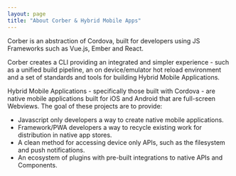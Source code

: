 ```yaml
---
layout: page
title: "About Corber & Hybrid Mobile Apps"
---
```


Corber is an abstraction of Cordova, built for developers using JS Frameworks such as Vue.js, Ember and React. 

Corber creates a CLI providing an integrated and simpler experience - such as a unified build pipeline, an on device/emulator hot reload environment and a set of standards and tools for building Hybrid Mobile Applications.

Hybrid Mobile Applications - specifically those built with Cordova - are native mobile applications built for iOS and Android that are full-screen Webviews. The goal of these projects are to provide:
- Javascript only developers a way to create native mobile applications.
- Framework/PWA developers a way to recycle existing work for distribution in native app stores.
- A clean method for accessing device only APIs, such as the filesystem and push notifications. 
- An ecosystem of plugins with pre-built integrations to native APIs and Components.


